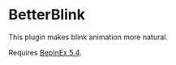 # BetterBlink
This plugin makes blink animation more natural.

Requires [BepInEx 5.4](https://github.com/BepInEx/BepInEx/releases).
